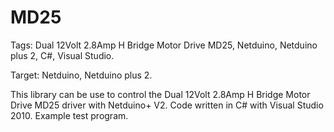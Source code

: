 MD25
====

Tags: Dual 12Volt 2.8Amp H Bridge Motor Drive MD25, Netduino, Netduino plus 2, C#, Visual Studio.

Target: Netduino, Netduino plus 2.

This library can be use to control the Dual 12Volt 2.8Amp H Bridge Motor Drive MD25 driver with Netduino+ V2. Code written in C# with Visual Studio 2010. Example test program.
